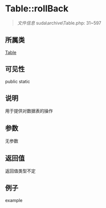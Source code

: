 # Table::rollBack



> *文件信息* suda\archive\Table.php: 31~597

## 所属类 

[Table](../Table.md)

## 可见性

 public static

## 说明


用于提供对数据表的操作



## 参数


无参数


## 返回值

返回值类型不定


## 例子

example